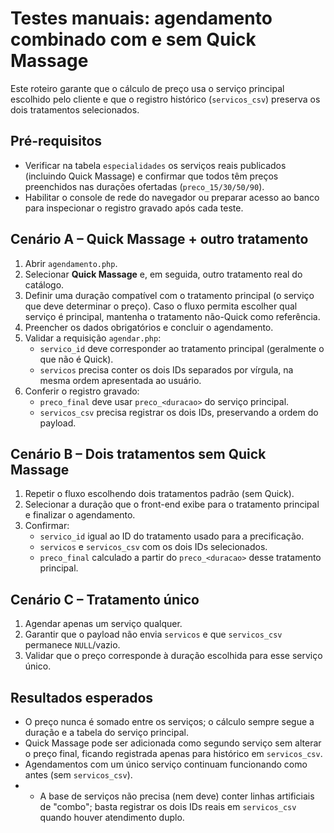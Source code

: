 # Testes manuais: agendamento combinado com e sem Quick Massage

Este roteiro garante que o cálculo de preço usa o serviço principal escolhido pelo cliente e que o registro histórico (`servicos_csv`) preserva os dois tratamentos selecionados.

## Pré-requisitos
- Verificar na tabela `especialidades` os serviços reais publicados (incluindo Quick Massage) e confirmar que todos têm preços preenchidos nas durações ofertadas (`preco_15/30/50/90`).
- Habilitar o console de rede do navegador ou preparar acesso ao banco para inspecionar o registro gravado após cada teste.

## Cenário A – Quick Massage + outro tratamento
1. Abrir `agendamento.php`.
2. Selecionar **Quick Massage** e, em seguida, outro tratamento real do catálogo.
3. Definir uma duração compatível com o tratamento principal (o serviço que deve determinar o preço). Caso o fluxo permita escolher qual serviço é principal, mantenha o tratamento não-Quick como referência.
4. Preencher os dados obrigatórios e concluir o agendamento.
5. Validar a requisição `agendar.php`:
   - `servico_id` deve corresponder ao tratamento principal (geralmente o que não é Quick).
   - `servicos` precisa conter os dois IDs separados por vírgula, na mesma ordem apresentada ao usuário.
6. Conferir o registro gravado:
   - `preco_final` deve usar `preco_<duracao>` do serviço principal.
   - `servicos_csv` precisa registrar os dois IDs, preservando a ordem do payload.

## Cenário B – Dois tratamentos sem Quick Massage
1. Repetir o fluxo escolhendo dois tratamentos padrão (sem Quick).
2. Selecionar a duração que o front-end exibe para o tratamento principal e finalizar o agendamento.
3. Confirmar:
   - `servico_id` igual ao ID do tratamento usado para a precificação.
   - `servicos` e `servicos_csv` com os dois IDs selecionados.
   - `preco_final` calculado a partir do `preco_<duracao>` desse tratamento principal.

## Cenário C – Tratamento único
1. Agendar apenas um serviço qualquer.
2. Garantir que o payload não envia `servicos` e que `servicos_csv` permanece `NULL`/vazio.
3. Validar que o preço corresponde à duração escolhida para esse serviço único.

## Resultados esperados
- O preço nunca é somado entre os serviços; o cálculo sempre segue a duração e a tabela do serviço principal.
- Quick Massage pode ser adicionada como segundo serviço sem alterar o preço final, ficando registrada apenas para histórico em `servicos_csv`.
- Agendamentos com um único serviço continuam funcionando como antes (sem `servicos_csv`).
- - A base de serviços não precisa (nem deve) conter linhas artificiais de "combo"; basta registrar os dois IDs reais em `servicos_csv` quando houver atendimento duplo.
